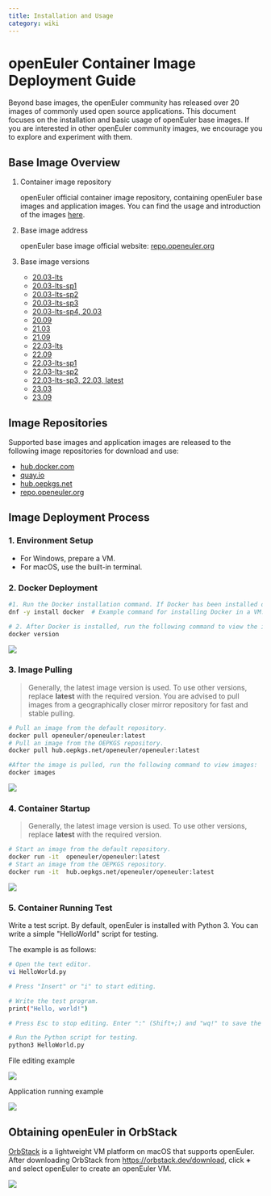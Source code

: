 ```yaml
---
title: Installation and Usage
category: wiki
---
```


# openEuler Container Image Deployment Guide

Beyond base images, the openEuler community has released over 20 images of commonly used open source applications. This document focuses on the installation and basic usage of openEuler base images. If you are interested in other openEuler community images, we encourage you to explore and experiment with them.

## Base Image Overview

1. Container image repository

   openEuler official container image repository, containing openEuler base images and application images. You can find the usage and introduction of the images [here](https://gitee.com/openeuler/openeuler-docker-images).  

2. Base image address

   openEuler base image official website: [repo.openeuler.org](https://repo.openeuler.org/)

3. Base image versions

   - [20.03-lts](https://repo.openeuler.org/openEuler-20.03-LTS/docker_img/)
   - [20.03-lts-sp1](https://repo.openeuler.org/openEuler-20.03-LTS-SP1/docker_img/)
   - [20.03-lts-sp2](https://repo.openeuler.org/openEuler-20.03-LTS-SP2/docker_img/)
   - [20.03-lts-sp3](https://repo.openeuler.org/openEuler-20.03-LTS-SP3/docker_img/)
   - [20.03-lts-sp4, 20.03](https://repo.openeuler.org/openEuler-20.03-LTS-SP4/docker_img/)
   - [20.09](https://archives.openeuler.openatom.cn/openEuler-20.09/docker_img/)
   - [21.03](https://archives.openeuler.openatom.cn/openEuler-21.03/docker_img/)
   - [21.09](https://archives.openeuler.openatom.cn/openEuler-21.09/docker_img/)
   - [22.03-lts](https://repo.openeuler.org/openEuler-22.03-LTS/docker_img/)
   - [22.09](https://archives.openeuler.openatom.cn/openEuler-22.09/docker_img/)
   - [22.03-lts-sp1](https://repo.openeuler.org/openEuler-22.03-LTS-SP1/docker_img/)
   - [22.03-lts-sp2](https://repo.openeuler.org/openEuler-22.03-LTS-SP2/docker_img/)
   - [22.03-lts-sp3, 22.03, latest](https://repo.openeuler.org/openEuler-22.03-LTS-SP3/docker_img/)
   - [23.03](https://repo.openeuler.org/openEuler-23.03/docker_img/)
   - [23.09](https://repo.openeuler.org/openEuler-23.09/docker_img/)

## Image Repositories

Supported base images and application images are released to the following image repositories for download and use:

- [hub.docker.com](https://hub.docker.com/)
- [quay.io](https://quay.io/)
- [hub.oepkgs.net](https://hub.oepkgs.net/)
- [repo.openeuler.org](https://repo.openeuler.org/)

## Image Deployment Process

### 1. Environment Setup

- For Windows, prepare a VM.
- For macOS, use the built-in terminal.

### 2. Docker Deployment

```bash
#1. Run the Docker installation command. If Docker has been installed or the Docker client has been downloaded, skip this step.
dnf -y install docker  # Example command for installing Docker in a VM. For macOS, follow the respective procedures.

# 2. After Docker is installed, run the following command to view the installed version.
docker version
```

![](./images/c01.png)

### 3. Image Pulling

> Generally, the latest image version is used. To use other versions, replace **latest** with the required version. You are advised to pull images from a geographically closer mirror repository for fast and stable pulling.

```bash
# Pull an image from the default repository.
docker pull openeuler/openeuler:latest
# Pull an image from the OEPKGS repository.
docker pull hub.oepkgs.net/openeuler/openeuler:latest
```

```bash
#After the image is pulled, run the following command to view images:
docker images
```

![](./images/c02.png)

### 4. Container Startup

> Generally, the latest image version is used. To use other versions, replace **latest** with the required version.

```bash
# Start an image from the default repository.
docker run -it  openeuler/openeuler:latest
# Start an image from the OEPKGS repository.
docker run -it  hub.oepkgs.net/openeuler/openeuler:latest
```

![](./images/c03.png)

### 5. Container Running Test

Write a test script. By default, openEuler is installed with Python 3. You can write a simple "HelloWorld" script for testing.

The example is as follows:

```bash
# Open the text editor.
vi HelloWorld.py
```

```bash
# Press "Insert" or "i" to start editing.
```

```bash
# Write the test program.
print("Hello, world!")
```

```bash
# Press Esc to stop editing. Enter ":" (Shift+;) and "wq!" to save the file and exit.
```

```bash
# Run the Python script for testing.
python3 HelloWorld.py
```

File editing example

![](./images/c04.png)

Application running example

![](./images/c05.png)

## Obtaining openEuler in OrbStack

[OrbStack](https://orbstack.dev/) is a lightweight VM platform on macOS that supports openEuler.
After downloading OrbStack from <https://orbstack.dev/download>, click **+** and select openEuler to create an openEuler VM.

![](./images/c06.png)
